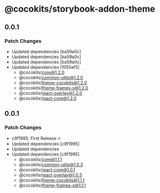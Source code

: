 # @cocokits/storybook-addon-theme

## 0.0.1

### Patch Changes

- Updated dependencies [ba59a0c]
- Updated dependencies [ba59a0c]
- Updated dependencies [ba59a0c]
- Updated dependencies [1050af5]
  - @cocokits/core@1.2.0
  - @cocokits/common-utils@1.2.0
  - @cocokits/theme-cocokits@1.2.0
  - @cocokits/theme-frames-x@1.2.0
  - @cocokits/react-overlay@1.2.0
  - @cocokits/react-core@1.2.0

## 0.0.1

### Patch Changes

- c9f1995: First Release 🔥
- Updated dependencies [c9f1995]
- Updated dependencies
- Updated dependencies [c9f1995]
  - @cocokits/core@1.1.1
  - @cocokits/common-utils@1.0.3
  - @cocokits/react-core@1.0.1
  - @cocokits/react-overlay@1.0.3
  - @cocokits/theme-cocokits@1.1.1
  - @cocokits/theme-frames-x@1.1.1
